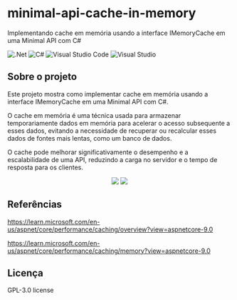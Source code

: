 # minimal-api-cache-in-memory
Implementando cache em memória usando a interface IMemoryCache em uma Minimal API com C#

![.Net](https://img.shields.io/badge/.NET-5C2D91?style=for-the-badge&logo=.net&logoColor=white)
![C#](https://img.shields.io/badge/c%23-%23239120.svg?style=for-the-badge&logo=c-sharp&logoColor=white)
![Visual Studio Code](https://img.shields.io/badge/Visual%20Studio%20Code-0078d7.svg?style=for-the-badge&logo=visual-studio-code&logoColor=white)
![Visual Studio](https://img.shields.io/badge/Visual%20Studio-5C2D91.svg?style=for-the-badge&logo=visual-studio&logoColor=white)

## Sobre o projeto
Este projeto mostra como implementar cache em memória usando a interface IMemoryCache em uma Minimal API com C#.

O cache em memória é uma técnica usada para armazenar temporariamente dados em memória para acelerar o acesso subsequente a esses dados, evitando a necessidade de recuperar ou recalcular esses dados de fontes mais lentas, como um banco de dados.

O cache pode melhorar significativamente o desempenho e a escalabilidade de uma API, reduzindo a carga no servidor e o tempo de resposta para os clientes.

<div align="center">
    <img src="https://github.com/user-attachments/assets/745709f2-1f1a-4c0a-a6fc-e8bf70675b6a"</img>
    <img src="https://github.com/user-attachments/assets/f59a9c96-484e-4adb-96a5-d444dfc8d9c0"</img>
</div>

## Referências
https://learn.microsoft.com/en-us/aspnet/core/performance/caching/overview?view=aspnetcore-9.0

https://learn.microsoft.com/en-us/aspnet/core/performance/caching/memory?view=aspnetcore-9.0

## Licença
GPL-3.0 license
